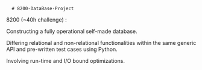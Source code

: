       # 8200-DataBase-Project
8200 (~40h challenge) :

Constructing a fully operational self-made database.

Differing relational and non-relational functionalities within the same generic API and pre-written test cases using Python.

Involving run-time and I/O bound optimizations.
